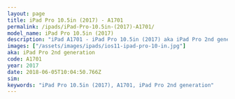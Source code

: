 ```yaml
---
layout: page
title: iPad Pro 10.5in (2017) - A1701
permalink: /ipads/iPad-Pro-10.5in-(2017)-A1701/
model_name: iPad Pro 10.5in (2017)
description: "iPad A1701 - iPad Pro 10.5in (2017) aka iPad Pro 2nd generation. Best compatible iPad cases, pens, chargers and keyboards."
images: ["/assets/images/ipads/ios11-ipad-pro-10-in.jpg"]
aka: iPad Pro 2nd generation
code: A1701
year: 2017
date: 2018-06-05T10:04:50.766Z
sim: 
keywords: "iPad Pro 10.5in (2017), A1701, iPad Pro 2nd generation"
---
```

